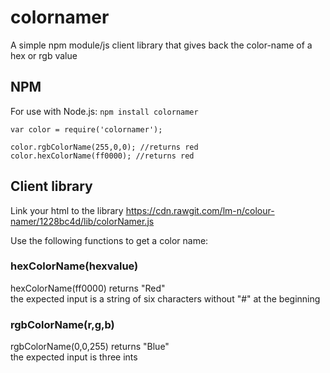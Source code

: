# colornamer
A simple npm module/js client library that gives back the color-name of a hex or rgb value

## NPM 
For use with Node.js: `npm install colornamer`

	var color = require('colornamer');
	
	color.rgbColorName(255,0,0); //returns red
	color.hexColorName(ff0000); //returns red



## Client library

  Link your html to the library https://cdn.rawgit.com/lm-n/colour-namer/1228bc4d/lib/colorNamer.js
  
  Use the following functions to get a color name: 
  ### hexColorName(hexvalue)
  hexColorName(ff0000) returns "Red"
  <br />the expected input is a string of six characters without "#" at the beginning
  ### rgbColorName(r,g,b)
  rgbColorName(0,0,255) returns "Blue"
  <br />the expected input is three ints
